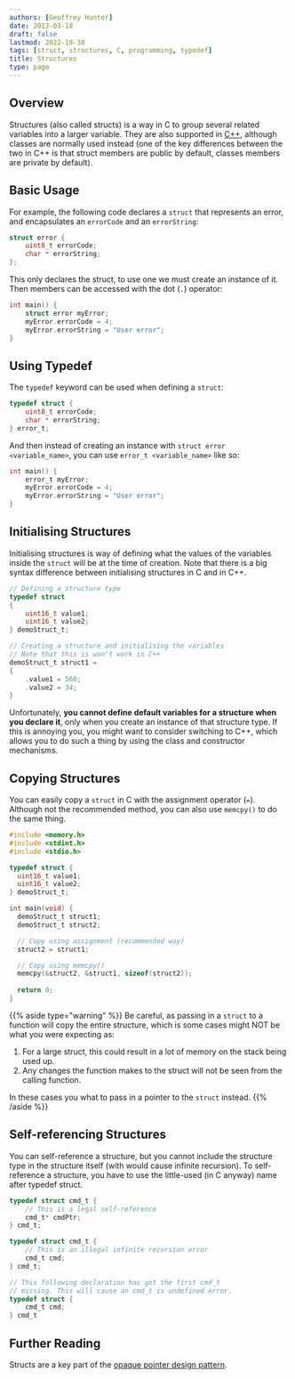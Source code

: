 ```yaml
---
authors: [Geoffrey Hunter]
date: 2013-03-18
draft: false
lastmod: 2022-10-30
tags: [struct, structures, C, programming, typedef]
title: Structures
type: page
---
```


## Overview

Structures (also called structs) is a way in C to group several related variables into a larger variable. They are also supported in [C++](/programming/languages/c-plus-plus/), although classes are normally used instead (one of the key differences between the two in C++ is that struct members are public by default, classes members are private by default).

## Basic Usage

For example, the following code declares a `struct` that represents an error, and encapsulates an `errorCode` and an `errorString`:

```c
struct error {
    uint8_t errorCode;
    char * errorString;
};
```

This only declares the struct, to use one we must create an instance of it. Then members can be accessed with the dot (`.`) operator:

```c
int main() {
    struct error myError;
    myError.errorCode = 4;
    myError.errorString = "User error";
}
```

## Using Typedef

The `typedef` keyword can be used when defining a `struct`:

```c
typedef struct {
    uint8_t errorCode;
    char * errorString;
} error_t;
```

And then instead of creating an instance with `struct error <variable_name>`, you can use `error_t <variable_name>` like so:

```c
int main() {
    error_t myError;
    myError.errorCode = 4;
    myError.errorString = "User error";
}
```

## Initialising Structures

Initialising structures is way of defining what the values of the variables inside the `struct` will be at the time of creation. Note that there is a big syntax difference between initialising structures in C and in C++.

```c
// Defining a structure type
typedef struct
{
    uint16_t value1;
    uint16_t value2;
} demoStruct_t;

// Creating a structure and initialising the variables
// Note that this is won't work in C++
demoStruct_t struct1 =
{
    .value1 = 560;
    .value2 = 34;
}
```

Unfortunately, **you cannot define default variables for a structure when you declare it**, only when you create an instance of that structure type. If this is annoying you, you might want to consider switching to C++, which allows you to do such a thing by using the class and constructor mechanisms.

## Copying Structures

You can easily copy a `struct` in C with the assignment operator (`=`). Although not the recommended method, you can also use `memcpy()` to do the same thing.

```c
#include <memory.h>
#include <stdint.h>
#include <stdio.h>

typedef struct {
  uint16_t value1;
  uint16_t value2;
} demoStruct_t;

int main(void) {
  demoStruct_t struct1;
  demoStruct_t struct2;

  // Copy using assignment (recommended way)
  struct2 = struct1;

  // Copy using memcpy()
  memcpy(&struct2, &struct1, sizeof(struct2));
  
  return 0;
}
```

{{% aside type="warning" %}}
Be careful, as passing in a `struct` to a function will copy the entire structure, which is some cases might NOT be what you were expecting as:

1. For a large struct, this could result in a lot of memory on the stack being used up.
1. Any changes the function makes to the struct will not be seen from the calling function.

In these cases you what to pass in a pointer to the `struct` instead.
{{% /aside %}}

## Self-referencing Structures

You can self-reference a structure, but you cannot include the structure type in the structure itself (with would cause infinite recursion). To self-reference a structure, you have to use the little-used (in C anyway) name after typedef struct.
	
```c    
typedef struct cmd_t {
    // This is a legal self-reference
    cmd_t* cmdPtr;
} cmd_t;

typedef struct cmd_t {
    // This is an illegal infinite recursion error
    cmd_t cmd;
} cmd_t;

// This following declaration has got the first cmd_t
// missing. This will cause an cmd_t is undefined error.
typedef struct {
    cmd_t cmd;
} cmd_t
```

## Further Reading

Structs are a key part of the [opaque pointer design pattern](/programming/design-patterns/opaque-pointers/).

